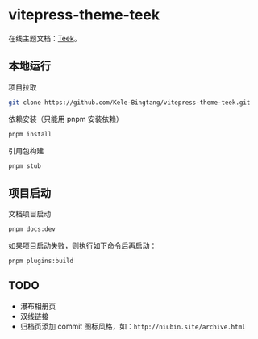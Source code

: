 # vitepress-theme-teek

在线主题文档：[Teek](http://vp.teek.top/)。

## 本地运行

项目拉取

```bash
git clone https://github.com/Kele-Bingtang/vitepress-theme-teek.git
```

依赖安装（只能用 pnpm 安装依赖）

```bash
pnpm install
```

引用包构建

```bash
pnpm stub
```

## 项目启动

文档项目启动

```bash
pnpm docs:dev
```

如果项目启动失败，则执行如下命令后再启动：

```base
pnpm plugins:build
```

## TODO

- 瀑布相册页
- 双线链接
- 归档页添加 commit 图标风格，如：`http://niubin.site/archive.html`
